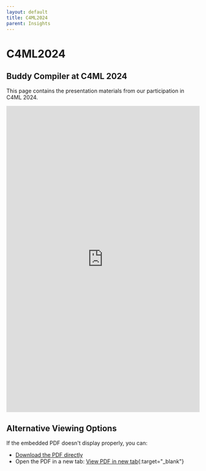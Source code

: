 ```yaml
---
layout: default
title: C4ML2024
parent: Insights
---
```


# C4ML2024

## Buddy Compiler at C4ML 2024

This page contains the presentation materials from our participation in C4ML 2024.

<iframe src="https://buddy-compiler.github.io/Resources/BuddyCompiler@C4ML2024.pdf" width="100%" height="800px" style="border: none;">
  <p>Your browser does not support PDFs. <a href="https://buddy-compiler.github.io/Resources/BuddyCompiler@C4ML2024.pdf">Click here to download the PDF</a>.</p>
</iframe>

## Alternative Viewing Options

If the embedded PDF doesn't display properly, you can:

- [Download the PDF directly](https://buddy-compiler.github.io/Resources/BuddyCompiler@C4ML2024.pdf)
- Open the PDF in a new tab: [View PDF in new tab](https://buddy-compiler.github.io/Resources/BuddyCompiler@C4ML2024.pdf){:target="_blank"}
